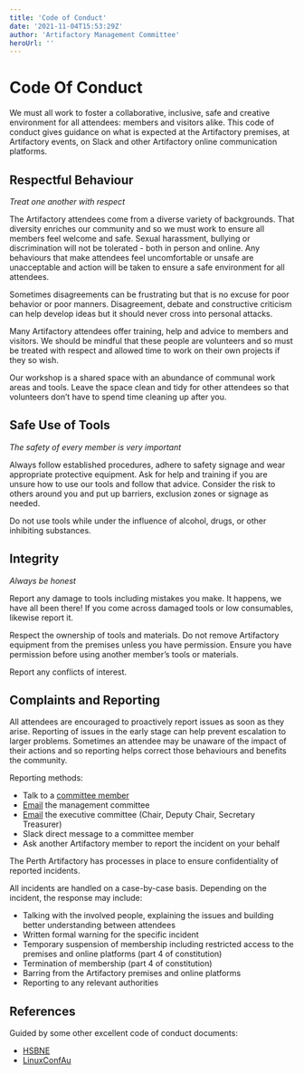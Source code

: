 ```yaml
---
title: 'Code of Conduct'
date: '2021-11-04T15:53:29Z'
author: 'Artifactory Management Committee'
heroUrl: ''
---
```


# Code Of Conduct
We must all work to foster a collaborative, inclusive, safe and creative environment for all attendees: members and visitors alike. This code of conduct gives guidance on what is expected at the Artifactory premises, at Artifactory events, on Slack and other Artifactory online communication platforms.

## Respectful Behaviour
*Treat one another with respect*

The Artifactory attendees come from a diverse variety of backgrounds. That diversity enriches our community and so we must work to ensure all members feel welcome and safe. Sexual harassment, bullying or discrimination will not be tolerated - both in person and online. Any behaviours that make attendees feel uncomfortable or unsafe are unacceptable and action will be taken to ensure a safe environment for all attendees.

Sometimes disagreements can be frustrating but that is no excuse for poor behavior or poor manners. Disagreement, debate and constructive criticism can help develop ideas but it should never cross into personal attacks. 

Many Artifactory attendees offer training, help and advice to members and visitors. We should be mindful that these people are volunteers and so must be treated with respect and allowed time to work on their own projects if they so wish.

Our workshop is a shared space with an abundance of communal work areas and tools. Leave the space clean and tidy for other attendees so that volunteers don’t have to spend time cleaning up after you.

## Safe Use of Tools
*The safety of every member is very important*

Always follow established procedures, adhere to safety signage and wear appropriate protective equipment. Ask for help and training if you are unsure how to use our tools and follow that advice. Consider the risk to others around you and put up barriers, exclusion zones or signage as needed.

Do not use tools while under the influence of alcohol, drugs, or other inhibiting substances.

## Integrity
*Always be honest*

Report any damage to tools including mistakes you make. It happens, we have all been there! If you come across damaged tools or low consumables, likewise report it. 

Respect the ownership of tools and materials. Do not remove Artifactory equipment from the premises unless you have permission. Ensure you have permission before using another member’s tools or materials.

Report any conflicts of interest.

## Complaints and Reporting
All attendees are encouraged to proactively report issues as soon as they arise. Reporting of issues in the early stage can help prevent escalation to larger problems. Sometimes an attendee may be unaware of the impact of their actions and so reporting helps correct those behaviours and benefits the community.

Reporting methods:
* Talk to a [committee member](https://wiki.artifactory.org.au/doku.php?id=committee:start#committee_members)
* [Email](mailto:committee@artifactory.org.au) the management committee
* [Email](exec@artifactory.org.au) the executive committee (Chair, Deputy Chair, Secretary Treasurer)
* Slack direct message to a committee member
* Ask another Artifactory member to report the incident on your behalf

The Perth Artifactory has processes in place to ensure confidentiality of reported incidents.

All incidents are handled on a case-by-case basis. Depending on the incident, the response may include:
* Talking with the involved people, explaining the issues and building better understanding between attendees
* Written formal warning for the specific incident
* Temporary suspension of membership including restricted access to the premises and online platforms (part 4 of constitution)
* Termination of membership (part 4 of constitution)
* Barring from the Artifactory premises and online platforms
* Reporting to any relevant authorities

## References
Guided by some other excellent code of conduct documents:
* [HSBNE](https://hsbne.org/admin/code)
* [LinuxConfAu](https://lca2022.linux.org.au/attend/code-of-conduct/)
